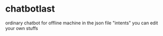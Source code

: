 # chatbotlast
ordinary chatbot for offline machine
in the json file "intents" you can edit your own stuffs
